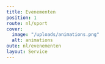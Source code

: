 ```yaml
---
title: Evenementen
position: 1
route: nl/sport
cover:
  image: "/uploads/animations.png"
  alt: animations
oute: nl/evenementen
layout: Service
---
```


